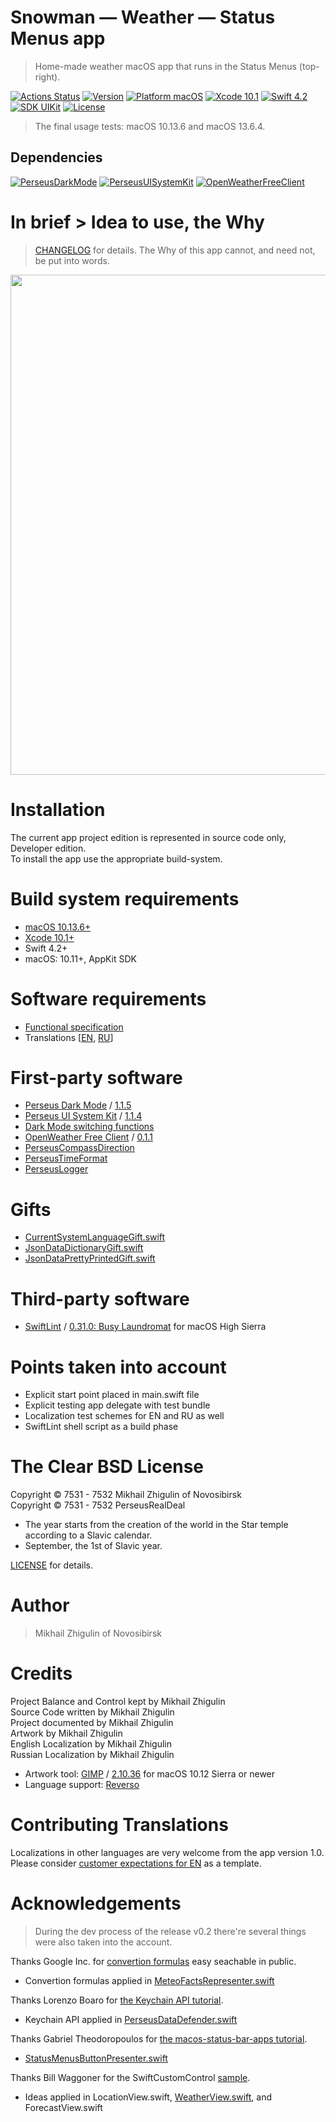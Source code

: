 # Snowman — Weather — Status Menus app

> Home-made weather macOS app that runs in the Status Menus (top-right).

[![Actions Status](https://github.com/perseusrealdeal/Apple.macOSWeather/actions/workflows/main.yml/badge.svg)](https://github.com/perseusrealdeal/Apple.macOSWeather/actions)
[![Version](https://img.shields.io/badge/Version-0.3-green.svg)](/CHANGELOG.md)
[![Platform macOS](https://img.shields.io/badge/Platform-macOS%2010.11+-orange.svg)](https://en.wikipedia.org/wiki/MacOS_version_history)
[![Xcode 10.1](https://img.shields.io/badge/Xcode-10.1+-red.svg)](https://en.wikipedia.org/wiki/Xcode)
[![Swift 4.2](https://img.shields.io/badge/Swift-4.2-orange.svg)](https://docs.swift.org/swift-book/RevisionHistory/RevisionHistory.html)
[![SDK UIKit](https://img.shields.io/badge/SDK-UIKit%20-blueviolet.svg)](https://developer.apple.com/documentation/uikit)
[![License](http://img.shields.io/:The_Clear_BSD_License-blue.svg)](/LICENSE)

> The final usage tests: macOS 10.13.6 and macOS 13.6.4.

## Dependencies

[![PerseusDarkMode](http://img.shields.io/:PerseusDarkMode-1.1.5-green.svg)](https://github.com/perseusrealdeal/PerseusDarkMode/tree/1.1.5)
[![PerseusUISystemKit](http://img.shields.io/:PerseusUISystemKit-1.1.4-green.svg)](https://github.com/perseusrealdeal/PerseusUISystemKit/tree/1.1.4)
[![OpenWeatherFreeClient](http://img.shields.io/:OpenWeatherFreeClient-0.1.1-green.svg)](https://github.com/perseusrealdeal/OpenWeatherFreeClient/tree/0.1.1)

# In brief > Idea to use, the Why

> [CHANGELOG](/CHANGELOG.md) for details. The Why of this app cannot, and need not, be put into words.

<img src="https://github.com/perseusrealdeal/macOS.Weather/assets/50202963/5be1a549-79a9-4da3-9b13-7220c49c9481" width="800" style="max-width: 100%; display: block; margin-left: auto; margin-right: auto;"/>

# Installation

The current app project edition is represented in source code only, Developer edition. <br/>
To install the app use the appropriate build-system.

# Build system requirements

- [macOS 10.13.6+](https://apps.apple.com/us/app/macos-high-sierra/id1246284741?ls=1)
- [Xcode 10.1+](https://stackoverflow.com/questions/10335747/how-to-download-xcode-dmg-or-xip-file)
- Swift 4.2+
- macOS: 10.11+, AppKit SDK

# Software requirements

- [Functional specification](/REQUIREMENTS.md)
- Translations [[EN](/PerseusMeteo/Configuration/Translations/Translation_en.plist), [RU](/PerseusMeteo/Configuration/Translations/Translation_ru.plist)]

# First-party software

- [Perseus Dark Mode](https://github.com/perseusrealdeal/PerseusDarkMode.git) / [1.1.5](https://github.com/perseusrealdeal/perseusdarkmode/releases/tag/1.1.5)
- [Perseus UI System Kit](https://github.com/perseusrealdeal/PerseusUISystemKit.git) / [1.1.4](https://github.com/perseusrealdeal/perseusuisystemkit/releases/tag/1.1.4)
- [Dark Mode switching functions](https://gist.github.com/perseusrealdeal/11b1bab47f13134832b859f49d9af706)
- [OpenWeather Free Client](https://github.com/perseusrealdeal/OpenWeatherFreeClient.git) / [0.1.1](https://github.com/perseusrealdeal/OpenWeatherFreeClient/releases/tag/0.1.1)
- [PerseusCompassDirection](https://gist.github.com/perseusrealdeal/3b053b2390d704f561ec52c6477b5cf2)
- [PerseusTimeFormat](https://gist.github.com/perseusrealdeal/7aa89d78d9b1c220cc06682be8908a97)
- [PerseusLogger](https://gist.github.com/perseusrealdeal/df456a9825fcface44eca738056eb6d5)

# Gifts

- [CurrentSystemLanguageGift.swift](https://gist.github.com/perseusrealdeal/98b082b136d574dd1b5aa760036dac8b)
- [JsonDataDictionaryGift.swift](https://gist.github.com/perseusrealdeal/918c25633122e64d51f363f00059f6f8)
- [JsonDataPrettyPrintedGift.swift](https://gist.github.com/perseusrealdeal/945c9050cb9f7a19e00853f064acacca)

# Third-party software

- [SwiftLint](https://github.com/realm/SwiftLint) / [0.31.0: Busy Laundromat](https://github.com/realm/SwiftLint/releases/tag/0.31.0) for macOS High Sierra

# Points taken into account

- Explicit start point placed in main.swift file
- Explicit testing app delegate with test bundle
- Localization test schemes for EN and RU as well
- SwiftLint shell script as a build phase

# The Clear BSD License

Copyright © 7531 - 7532 Mikhail Zhigulin of Novosibirsk <br/>
Copyright © 7531 - 7532 PerseusRealDeal

- The year starts from the creation of the world in the Star temple according to a Slavic calendar.
- September, the 1st of Slavic year.

[LICENSE](/LICENSE) for details.

# Author

> Mikhail Zhigulin of Novosibirsk

# Credits

Project Balance and Control kept by Mikhail Zhigulin<br/>
Source Code written by Mikhail Zhigulin<br/>
Project documented by Mikhail Zhigulin<br/>
Artwork by Mikhail Zhigulin<br/>
English Localization by Mikhail Zhigulin<br/>
Russian Localization by Mikhail Zhigulin<br/>

- Artwork tool: [GIMP](https://www.gimp.org/) / [2.10.36](https://download.gimp.org/gimp/v2.10/osx/) for macOS 10.12 Sierra or newer
- Language support: [Reverso](https://www.reverso.net/) 

# Contributing Translations

Localizations in other languages are very welcome from the app version 1.0.<br/>
Please consider [customer expectations for EN](/PerseusMeteo/Configuration/Translations/Translation_en.plist) as a template.

# Acknowledgements

> During the dev process of the release v0.2 there're several things were also taken into the account.

Thanks Google Inc. for [convertion formulas](https://www.google.com/search?q=temperature+converter) easy seachable in public.</br>
- Convertion formulas applied in [MeteoFactsRepresenter.swift](/PerseusMeteo/BusinessData/MeteoFactsRepresenter.swift)

Thanks Lorenzo Boaro for [the Keychain API tutorial](https://www.kodeco.com/9240-keychain-services-api-tutorial-for-passwords-in-swift).<br/>
- Keychain API applied in [PerseusDataDefender.swift](/PerseusMeteo/FirstPartyCode/PerseusDataDefender/PerseusDataDefender.swift)

Thanks Gabriel Theodoropoulos for [the macos-status-bar-apps tutorial](https://www.appcoda.com/macos-status-bar-apps/).<br/>
- [StatusMenusButtonPresenter.swift](/PerseusMeteo/BusinessLogic/StatusMenusButtonPresenter.swift)

Thanks Bill Waggoner for the SwiftCustomControl [sample](https://github.com/ctgreybeard/SwiftCustomControl).<br/>
- Ideas applied in LocationView.swift, [WeatherView.swift](/PerseusMeteo/BusinessContent/Popover/WeatherView.swift), and ForecastView.swift

